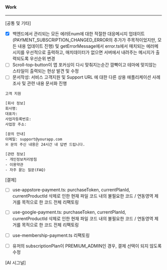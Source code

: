 
#### Work
---
[공통 및 기타]
- [x] 백엔드에서 관리되는 모든 에러Enum에 대한 적절한 대응메시지 업데이트(PAYMENT_SUBSCRIPTION_CHANGED_ERROR의 추가가 주목적이었지만, 모든 내용 업데이트 진행) 및 getErrorMessage에서 error.ts에서 매치되는 에러메시지를 우선적으로 출력하고, 매치데이터가 없으면 서버에서 내려주는 메시지가 출력되도록 우선순위 변경
- [ ] Scroll-top-button이 앱 포커싱이 다시 맞춰지는순간 깜빡이고 테마에 맞지않는 스타일이 출력되는 현상 발견 및 수정
- [ ] 문서작성: 서비스 고객지원 및 Support URL 에 대한 다른 상용 애플리케이션 사례 조사 및 관련 내용 문서화 진행
```
고객 지원

[회사 정보]
회사명: 
대표자: 
사업자등록번호: 
사업장 주소: 

[문의 안내]
이메일: support@yourapp.com
※ 문의 주신 내용은 24시간 내 답변 드립니다.

[관련 정보]
- 개인정보처리방침
- 이용약관  
- 자주 묻는 질문(FAQ)
```
[결제]
- [ ] use-appstore-payment.ts: purchaseToken, currentPlanId, currentProductId 삭제로 인한 현재 파일 코드 내의 불필요한 코드 / 연동영역 제거를 목적으로 한 코드 전체 리팩토링
- [ ] use-google-payment.ts: purchaseToken, currentPlanId, currentProductId 삭제로 인한 현재 파일 코드 내의 불필요한 코드 / 연동영역 제거를 목적으로 한 코드 전체 리팩토링
- [ ] use-membership-payment.ts 리팩토링
- [ ] 유저의 subscriptionPlan이 PREMIUM_ADMIN인 경우, 결제 선택이 되지 않도록 수정


[AI 시그널]


